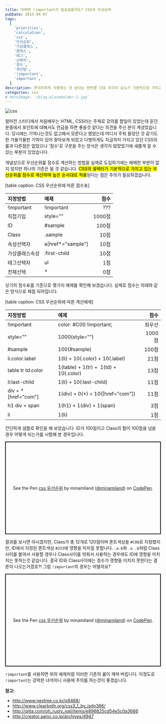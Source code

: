 ```yaml
---
title: 어쩌면 !important가 필요없을지도? CSS의 우선순위
pubDate: 2015-04-07
tags:
  [
    'priorities',
    'calculation',
    'css',
    '우선순위',
    '가상클래스',
    '클래스',
    '태그',
    '선택자',
    '점수',
    '계산법',
    '!important',
    'important',
  ]
description: 무의미하게 사용하는 것 보다는 한번쯤 CSS 각각의 요소가 기본적으로 가지고 있는 우선순위를 고려하고, 높은 순서대로 적용된다는 점에 주의하면서 코딩을 한다면 !important를 사용하지 않고도 양질의 코딩이 가능하지 않을까 생각됩니다.
categories: css
# heroImage: '/blog-placeholder-2.jpg'
---
```


![css](https://farm8.staticflickr.com/7621/16446129813_4d36bcbd37_o.jpg)

얼마전 스터디에서 처음배우는 HTML, CSS라는 주제로 강의를 할일이 있었는데 듣던 분중에서 포인트에 대해서도 언급을 하면 좋을것 같다는 의견을 주신 분이 계셨었습니다. 당시에는 기억나는것도 없고해서 모른다고 했었는데 어디서 주워 들었던 것 같기도 한 가물가물한 기억이 있어 찾아보게 되었고 다행하게도 지금까지 가지고 있던 CSS의 룰과 다른점은 없었으나 '점수'로 구분을 주는 방식은 생각지 않았었기에 새롭게 알 수 있는 부분이 있었습니다.

개념상으로 우선순위를 점수로 계산하는 방법을 실제로 도입하기에는 애매한 부분이 없지 않지만 하나의 기준은 될 것 같습니다. <mark>CSS의 셀렉터가 기본적으로 가지고 있는 우선순위를 점수로 계산하여 높은 순서대로 적용</mark>된다는 점은 주의가 필요하겠습니다.

[table caption: CSS 우선순위에 따른 점수표]

| 지정방법       | 예제              |   점수 |
| :------------- | :---------------- | -----: |
| !important     | !important        |    ??? |
| 직접기입       | style=""          | 1000점 |
| ID             | #sample           |  100점 |
| Class          | .sample           |   10점 |
| 속성선택자     | a[href*="sample"] |   10점 |
| 가상클래스속성 | :first-child      |   10점 |
| 태그선택자     | ul                |    1점 |
| 전체선택       | \*                |    0점 |

상기의 점수표를 기준으로 몇가지 예제를 확인해 보겠습니다. 실제로 점수는 아래와 같은 방식으로 채점 되어집니다.

[table caption: CSS 우선순위에 따른 계산예제]

| 지정방법             | 예제                                   |   점수 |
| :------------------- | :------------------------------------- | -----: |
| !important           | color: #C00 !important;                | 최우선 |
| style=""             | 1000(style="")                         | 1000점 |
| #sample              | 100(#sample)                           |  100점 |
| li.color.label       | 1(li) + 10(.color) + 10(.label)        |   21점 |
| table tr td.color    | 1(table) + 1(tr) +  1(td) + 10(.color) |   13점 |
| li:last-child        | 1(li) + 10(:last-child)                |   11점 |
| div + \*[href="com"] | 1(div) + 0(\*) + 10([href="com"])      |   11점 |
| h1 div + span        | 1(h1) + 1(div) + 1(span)               |    3점 |
| li                   | 1(li)                                  |    1점 |

간단하게 샘플로 확인을 해 보았습니다. ID가 100점이고 Class의 합이 100점을 넘을 경우 어떻게 되는가를 시험해 본 경우입니다.

<p class="codepen" data-height="300" data-theme-id="13579" data-default-tab="result" data-user="minamiland" data-slug-hash="OPYOBZ" style="height: 300px; box-sizing: border-box; display: flex; align-items: center; justify-content: center; border: 2px solid black; margin: 1em 0; padding: 1em;" data-pen-title="css 우선순위">
  <span>See the Pen <a href="https://codepen.io/minamiland/pen/OPYOBZ/">
  css 우선순위</a> by minamiland (<a href="https://codepen.io/minamiland">@minamiland</a>)
  on <a href="https://codepen.io">CodePen</a>.</span>
</p>
<script async src="https://static.codepen.io/assets/embed/ei.js"></script>

결과를 보시면 아시겠지만, Class가 총 12개로 120점이며 폰트색상을 `#C00`로 지정했지만, ID에서 지정된 폰트색상 `#333`에 영향을 미치질 못합니다. `.a.b`와 `.a .b`처럼 Class사이를 붙여서 사용할 경우나 Class사이를 띄워서 사용하는 경우에도 ID에 영향을 미치지는 못하는것 같습니다. 결국 ID와 Class사이에는 점수가 영향을 미치지 못한다는 결론이 나오는거겠죠?! 그럼 `!important`의 경우는 어떨까요?

<p class="codepen" data-height="300" data-theme-id="13579" data-default-tab="result" data-user="minamiland" data-slug-hash="wBbPVQ" style="height: 300px; box-sizing: border-box; display: flex; align-items: center; justify-content: center; border: 2px solid black; margin: 1em 0; padding: 1em;" data-pen-title="css 우선순위">
  <span>See the Pen <a href="https://codepen.io/minamiland/pen/wBbPVQ/">
  css 우선순위</a> by minamiland (<a href="https://codepen.io/minamiland">@minamiland</a>)
  on <a href="https://codepen.io">CodePen</a>.</span>
</p>
<script async src="https://static.codepen.io/assets/embed/ei.js"></script>

`!important`를 사용하면 위의 예제처럼 이러한 기존의 룰이 깨져 버립니다. 이정도로 `!important`는 강력한 녀석이니 사용에 주의를 하는것이 좋겠습니다.

**참고:**

- <a href="http://www.nextree.co.kr/p8468/" target="_blank" rel="noopener noreferrer">http://www.nextree.co.kr/p8468/</a>
- <a href="http://www.clearboth.org/css3_1_by_isdn386/" target="_blank" rel="noopener noreferrer">http://www.clearboth.org/css3_1_by_isdn386/</a>
- <a href="http://qiita.com/oh_rusty_nail/items/e896825cd54e5c0a3666" target="_blank" rel="noopener noreferrer">http://qiita.com/oh_rusty_nail/items/e896825cd54e5c0a3666</a>
- <a href="http://creator.aainc.co.jp/archives/4947" target="_blank" rel="noopener noreferrer">http://creator.aainc.co.jp/archives/4947</a>

<!--update : 2016-07-26 table summary 부분 수정-->
